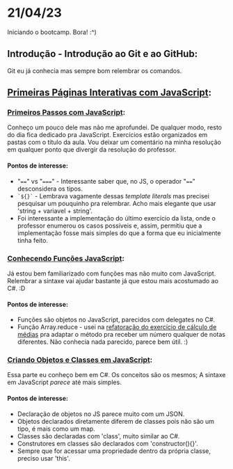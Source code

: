 # 21/04/23

Iniciando o bootcamp.
Bora! :^)

## Introdução - Introdução ao Git e ao GitHub:
Git eu já conhecia mas sempre bom relembrar os comandos.

## [Primeiras Páginas Interativas com JavaScript](/primeiras-paginas-interativas-com-javascript/):

### [Primeiros Passos com JavaScript](/primeiras-paginas-interativas-com-javascript/1_primeiros-passos-com-javascript/):
Conheço um pouco dele mas não me aprofundei.
De qualquer modo, resto do dia fica dedicado pra JavaScript.
Exercícios estão organizados em pastas com o título da aula.
Vou deixar um comentário na minha resolução em qualquer ponto que divergir da resolução do professor.

#### Pontos de interesse:
- "`==`" vs "`===`" - Interessante saber que, no JS, o operador "`==`" desconsidera os tipos.
- `` `${}` `` - Lembrava vagamente dessas *template literals* mas precisei pesquisar um pouquinho pra relembrar. Acho mais elegante que usar 'string + variavel + string'.
- Foi interessante a implementação do último exercício da lista, onde o professor enumerou os casos possíveis e, assim, permitiu que a implementação fosse mais simples do que a forma que eu inicialmente tinha feito.

### [Conhecendo Funções JavaScript](/1_primeiras-paginas-interativas-com-javascript/2_conhecendo-funcoes-javascript/):
Já estou bem familiarizado com funções mas não muito com JavaScript.
Relembrar a sintaxe vai ajudar bastante já que estou mais acostumado ao C#. :D

#### Pontos de interesse:
- Funções são objetos no JavaScript, parecidos com delegates no C#.
- Função Array.reduce - usei na [refatoração do exercício de cálculo de médias](/1_primeiras-paginas-interativas-com-javascript/2_conhecendo-funcoes-javascript/1_refatoracao-notas.js) pra adaptar o método pra receber um número qualquer de notas diferentes. Não conhecia nada parecido, parece bem útil. :)

### [Criando Objetos e Classes em JavaScript](/1_primeiras-paginas-interativas-com-javascript/3_criando-objetos-e-classes-em-javascript/):
Essa parte eu conheço bem em C#. Os conceitos são os mesmos; A sintaxe em JavaScript *parece* até mais simples.

#### Pontos de interesse:
- Declaração de objetos no JS parece muito com um JSON.
- Objetos declarados diretamente diferem de classes pois não são um tipo, é mais como um map.
- Classes são declaradas com 'class', muito similar ao C#.
- Construtores em classes são declarados com 'constructor(){}'.
- Sempre que for acessar uma propriedade dentro da própria classe, preciso usar 'this'.
